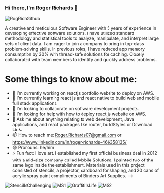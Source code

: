 ### Hi there, I'm Roger Richards 👋

![RogRichGithub](https://user-images.githubusercontent.com/20470279/116919369-2d5d8780-ac1f-11eb-94ef-d34b4af7e866.jpg)
 

A creative and meticulous Software Engineer with 5 years of experience in developing effective software solutions. I have utilized 
standard methodology and statistical tools to analyze, manipulate, and interpret large sets of client data. I am eager to join
a company to bring in top-class problem-solving skills. In previous roles, I have reduced app memory consumption by 30% with 
thread-safe solutions for caching. Closely collaborated with team members to identify and quickly address problems.

# Some things to know about me:

- 🔭 I’m currently working on reactjs portfolio website to deploy on AWS.
- 🌱 I’m currently learning react js and react native to build web and mobile full stack applications.
- 👯 I’m looking to collaborate on software development projects.
- 🤔 I’m looking for help with how to deploy react js website on AWS.
- 💬 Ask me about anything relating to web development, Java applications, and react packages like router, buildStyles or Download Link.
- 📫 How to reach me: Roger.Richards07@gmail.com or https://www.linkedin.com/in/roger-richards-466358135/
- 😄 Pronouns: he/him
- ⚡ Fun fact: I love art. I established my first official business deal in 2012 with a mid-size company called Mobile Solutions. I painted two of the same logo inside the establishment. Materials used in this project consisted of stencils, a projector, cardboard for shaping, and 20 cans of acrylic spray paint compliments of Binders Art Supplies. 
-->
<p float="center">
 
![StencilIsChallenging](https://user-images.githubusercontent.com/20470279/116949884-78908e00-ac51-11eb-98d3-b43abb9c5b35.png) ![MS1](https://user-images.githubusercontent.com/20470279/116950121-1dab6680-ac52-11eb-8070-c3b00f9405ca.png) ![GraffitiIsLife](https://user-images.githubusercontent.com/20470279/116950268-7bd84980-ac52-11eb-82d4-7e8ccdf509f8.png) ![MS2](https://user-images.githubusercontent.com/20470279/116950364-cce83d80-ac52-11eb-920c-db2b872c34e9.png) 
</p>
